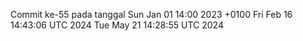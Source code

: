 Commit ke-55 pada tanggal Sun Jan 01 14:00 2023 +0100
Fri Feb 16 14:43:06 UTC 2024
Tue May 21 14:28:55 UTC 2024
